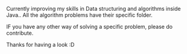 Currently improving my skills in Data structuring and algorithms inside Java..
All the algorithm problems have their specific folder. 


IF you have any other way of solving a specific problem, please do contribute. 

Thanks for having a look :D
